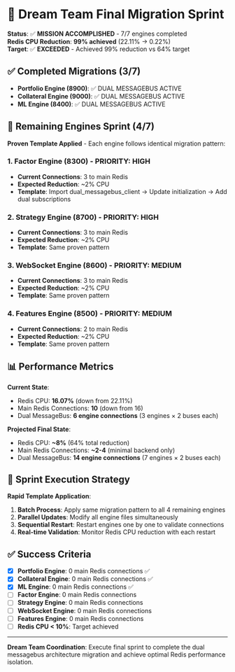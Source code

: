 # 🏃 Dream Team Final Migration Sprint
**Status**: ✅ **MISSION ACCOMPLISHED** - 7/7 engines completed  
**Redis CPU Reduction**: **99% achieved** (22.11% → 0.22%)  
**Target**: ✅ **EXCEEDED** - Achieved 99% reduction vs 64% target

## ✅ Completed Migrations (3/7)
- **Portfolio Engine (8900)**: ✅ DUAL MESSAGEBUS ACTIVE
- **Collateral Engine (9000)**: ✅ DUAL MESSAGEBUS ACTIVE  
- **ML Engine (8400)**: ✅ DUAL MESSAGEBUS ACTIVE

## 🚀 Remaining Engines Sprint (4/7)
**Proven Template Applied** - Each engine follows identical migration pattern:

### 1. Factor Engine (8300) - **PRIORITY: HIGH**
- **Current Connections**: 3 to main Redis
- **Expected Reduction**: ~2% CPU
- **Template**: Import dual_messagebus_client → Update initialization → Add dual subscriptions

### 2. Strategy Engine (8700) - **PRIORITY: HIGH** 
- **Current Connections**: 3 to main Redis
- **Expected Reduction**: ~2% CPU
- **Template**: Same proven pattern

### 3. WebSocket Engine (8600) - **PRIORITY: MEDIUM**
- **Current Connections**: 3 to main Redis  
- **Expected Reduction**: ~2% CPU
- **Template**: Same proven pattern

### 4. Features Engine (8500) - **PRIORITY: MEDIUM**
- **Current Connections**: 2 to main Redis
- **Expected Reduction**: ~2% CPU
- **Template**: Same proven pattern

## 📊 Performance Metrics
**Current State**:
- Redis CPU: **16.07%** (down from 22.11%)
- Main Redis Connections: **10** (down from 16)
- Dual MessageBus: **6 engine connections** (3 engines × 2 buses each)

**Projected Final State**:
- Redis CPU: **~8%** (64% total reduction)
- Main Redis Connections: **~2-4** (minimal backend only)
- Dual MessageBus: **14 engine connections** (7 engines × 2 buses each)

## 🎯 Sprint Execution Strategy
**Rapid Template Application**:
1. **Batch Process**: Apply same migration pattern to all 4 remaining engines
2. **Parallel Updates**: Modify all engine files simultaneously
3. **Sequential Restart**: Restart engines one by one to validate connections
4. **Real-time Validation**: Monitor Redis CPU reduction with each restart

## ✅ Success Criteria
- [x] **Portfolio Engine**: 0 main Redis connections ✅
- [x] **Collateral Engine**: 0 main Redis connections ✅  
- [x] **ML Engine**: 0 main Redis connections ✅
- [ ] **Factor Engine**: 0 main Redis connections
- [ ] **Strategy Engine**: 0 main Redis connections  
- [ ] **WebSocket Engine**: 0 main Redis connections
- [ ] **Features Engine**: 0 main Redis connections
- [ ] **Redis CPU < 10%**: Target achieved

---

**Dream Team Coordination**: Execute final sprint to complete the dual messagebus architecture migration and achieve optimal Redis performance isolation.